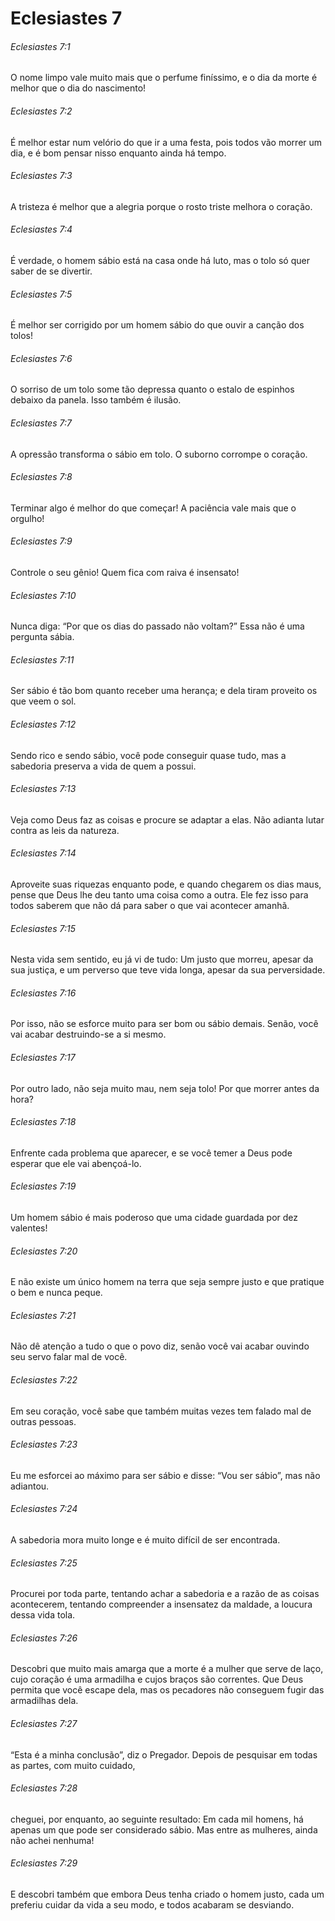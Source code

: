 # Eclesiastes 7

###### Eclesiastes 7:1

O nome limpo vale muito mais que o perfume finíssimo, e o dia da morte é melhor que o dia do nascimento!

###### Eclesiastes 7:2

É melhor estar num velório do que ir a uma festa, pois todos vão morrer um dia, e é bom pensar nisso enquanto ainda há tempo.

###### Eclesiastes 7:3

A tristeza é melhor que a alegria porque o rosto triste melhora o coração.

###### Eclesiastes 7:4

É verdade, o homem sábio está na casa onde há luto, mas o tolo só quer saber de se divertir.

###### Eclesiastes 7:5

É melhor ser corrigido por um homem sábio do que ouvir a canção dos tolos!

###### Eclesiastes 7:6

O sorriso de um tolo some tão depressa quanto o estalo de espinhos debaixo da panela. Isso também é ilusão.

###### Eclesiastes 7:7

A opressão transforma o sábio em tolo. O suborno corrompe o coração.

###### Eclesiastes 7:8

Terminar algo é melhor do que começar! A paciência vale mais que o orgulho!

###### Eclesiastes 7:9

Controle o seu gênio! Quem fica com raiva é insensato!

###### Eclesiastes 7:10

Nunca diga: “Por que os dias do passado não voltam?” Essa não é uma pergunta sábia.

###### Eclesiastes 7:11

Ser sábio é tão bom quanto receber uma herança; e dela tiram proveito os que veem o sol.

###### Eclesiastes 7:12

Sendo rico e sendo sábio, você pode conseguir quase tudo, mas a sabedoria preserva a vida de quem a possui.

###### Eclesiastes 7:13

Veja como Deus faz as coisas e procure se adaptar a elas. Não adianta lutar contra as leis da natureza.

###### Eclesiastes 7:14

Aproveite suas riquezas enquanto pode, e quando chegarem os dias maus, pense que Deus lhe deu tanto uma coisa como a outra. Ele fez isso para todos saberem que não dá para saber o que vai acontecer amanhã.

###### Eclesiastes 7:15

Nesta vida sem sentido, eu já vi de tudo: Um justo que morreu, apesar da sua justiça, e um perverso que teve vida longa, apesar da sua perversidade.

###### Eclesiastes 7:16

Por isso, não se esforce muito para ser bom ou sábio demais. Senão, você vai acabar destruindo-se a si mesmo.

###### Eclesiastes 7:17

Por outro lado, não seja muito mau, nem seja tolo! Por que morrer antes da hora?

###### Eclesiastes 7:18

Enfrente cada problema que aparecer, e se você temer a Deus pode esperar que ele vai abençoá-lo.

###### Eclesiastes 7:19

Um homem sábio é mais poderoso que uma cidade guardada por dez valentes!

###### Eclesiastes 7:20

E não existe um único homem na terra que seja sempre justo e que pratique o bem e nunca peque.

###### Eclesiastes 7:21

Não dê atenção a tudo o que o povo diz, senão você vai acabar ouvindo seu servo falar mal de você.

###### Eclesiastes 7:22

Em seu coração, você sabe que também muitas vezes tem falado mal de outras pessoas.

###### Eclesiastes 7:23

Eu me esforcei ao máximo para ser sábio e disse: “Vou ser sábio”, mas não adiantou.

###### Eclesiastes 7:24

A sabedoria mora muito longe e é muito difícil de ser encontrada.

###### Eclesiastes 7:25

Procurei por toda parte, tentando achar a sabedoria e a razão de as coisas acontecerem, tentando compreender a insensatez da maldade, a loucura dessa vida tola.

###### Eclesiastes 7:26

Descobri que muito mais amarga que a morte é a mulher que serve de laço, cujo coração é uma armadilha e cujos braços são correntes. Que Deus permita que você escape dela, mas os pecadores não conseguem fugir das armadilhas dela.

###### Eclesiastes 7:27

“Esta é a minha conclusão”, diz o Pregador. Depois de pesquisar em todas as partes, com muito cuidado,

###### Eclesiastes 7:28

cheguei, por enquanto, ao seguinte resultado: Em cada mil homens, há apenas um que pode ser considerado sábio. Mas entre as mulheres, ainda não achei nenhuma!

###### Eclesiastes 7:29

E descobri também que embora Deus tenha criado o homem justo, cada um preferiu cuidar da vida a seu modo, e todos acabaram se desviando.

